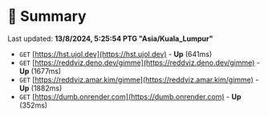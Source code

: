 # 📖 Summary
Last updated: **13/8/2024, 5:25:54 PTG "Asia/Kuala_Lumpur"**

- `GET` [https://hst.ujol.dev](https://hst.ujol.dev) - **Up** (641ms)
- `GET` [https://reddviz.deno.dev/gimme](https://reddviz.deno.dev/gimme) - **Up** (1677ms)
- `GET` [https://reddviz.amar.kim/gimme](https://reddviz.amar.kim/gimme) - **Up** (1882ms)
- `GET` [https://dumb.onrender.com](https://dumb.onrender.com) - **Up** (352ms)
